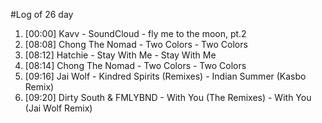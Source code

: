 #Log of 26 day

1. [00:00] Kavv - SoundCloud - fly me to the moon, pt.2
1. [08:08] Chong The Nomad - Two Colors - Two Colors
1. [08:12] Hatchie - Stay With Me - Stay With Me
1. [08:14] Chong The Nomad - Two Colors - Two Colors
1. [09:16] Jai Wolf - Kindred Spirits (Remixes) - Indian Summer (Kasbo Remix)
1. [09:20] Dirty South & FMLYBND - With You (The Remixes) - With You (Jai Wolf Remix)
